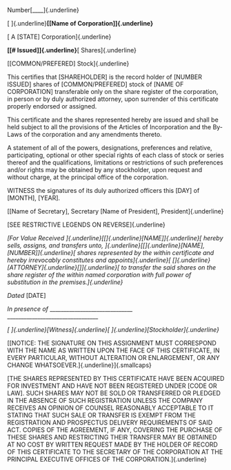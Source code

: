 Number[\_\_\_\_]{.underline}

[ ]{.underline}**[\[Name of Corporation\]]{.underline}**

[ A \[STATE\] Corporation]{.underline}

**[\[\# Issued\]]{.underline}**[ Shares]{.underline}

[\[COMMON/PREFERED\] Stock]{.underline}

This certifies that \[SHAREHOLDER\] is the record holder of \[NUMBER
ISSUED\] shares of \[COMMON/PREFERED\] stock of \[NAME OF CORPORATION\]
transferable only on the share register of the corporation, in person or
by duly authorized attorney, upon surrender of this certificate properly
endorsed or assigned.

This certificate and the shares represented hereby are issued and shall
be held subject to all the provisions of the Articles of Incorporation
and the By-Laws of the corporation and any amendments thereto.

A statement of all of the powers, designations, preferences and
relative, participating, optional or other special rights of each class
of stock or series thereof and the qualifications, limitations or
restrictions of such preferences and/or rights may be obtained by any
stockholder, upon request and without charge, at the principal office of
the corporation.

WITNESS the signatures of its duly authorized officers this \[DAY\] of
\[MONTH\], \[YEAR\].

[\[Name of Secretary\], Secretary \[Name of President\],
President]{.underline}

[SEE RESTRICTIVE LEGENDS ON REVERSE]{.underline}

*[For Value Received ]{.underline}[\[]{.underline}[NAME\]]{.underline}[
hereby sells, assigns, and transfers unto,
]{.underline}[\[]{.underline}[NAME\], \[NUMBER\]]{.underline}[ shares
represented by the within certificate and hereby irrevocably constitutes
and appoints]{.underline}[
\[]{.underline}[ATTORNEY]{.underline}[\]]{.underline}[ to transfer the
said shares on the share register of the within named corporation with
full power of substitution in the premises.]{.underline}*

*Dated* \[DATE\]

*In presence of*
\_\_\_\_\_\_\_\_\_\_\_\_\_\_\_\_\_\_\_\_\_\_\_\_\_\_\_\_\_\_
\_\_\_\_\_\_\_\_\_\_\_\_\_\_\_\_\_\_\_\_\_\_\_\_\_\_\_\_\_\_\_\_\_

*[ ]{.underline}[Witness]{.underline}[
]{.underline}[Stockholder]{.underline}*

[[NOTICE: THE SIGNATURE ON THIS ASSIGNMENT MUST CORRESPOND WITH THE NAME
AS WRITTEN UPON THE FACE OF THIS CERTIFICATE, IN EVERY PARTICULAR,
WITHOUT ALTERATION OR ENLARGEMENT, OR ANY CHANGE
WHATSOEVER.]{.underline}]{.smallcaps}

[THE SHARES REPRESENTED BY THIS CERTIFICATE HAVE BEEN ACQUIRED FOR
INVESTMENT AND HAVE NOT BEEN REGISTERED UNDER \[CODE OR LAW\]. SUCH
SHARES MAY NOT BE SOLD OR TRANSFERRED OR PLEDGED IN THE ABSENCE OF SUCH
REGISTRATION UNLESS THE COMPANY RECEIVES AN OPINION OF COUNSEL
REASONABLY ACCEPTABLE TO IT STATING THAT SUCH SALE OR TRANSFER IS EXEMPT
FROM THE REGISTRATION AND PROSPECTUS DELIVERY REQUIREMENTS OF SAID ACT.
COPIES OF THE AGREEMENT, IF ANY, COVERING THE PURCHASE OF THESE SHARES
AND RESTRICTING THEIR TRANSFER MAY BE OBTAINED AT NO COST BY WRITTEN
REQUEST MADE BY THE HOLDER OF RECORD OF THIS CERTIFICATE TO THE
SECRETARY OF THE CORPORATION AT THE PRINCIPAL EXECUTIVE OFFICES OF THE
CORPORATION.]{.underline}
